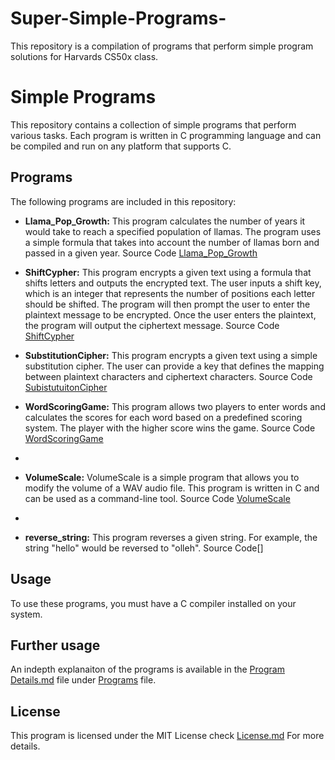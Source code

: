 # Super-Simple-Programs-
This repository is a compilation of programs that perform simple program solutions for Harvards CS50x class.

# Simple Programs

This repository contains a collection of simple programs that perform various tasks. Each program is written in C programming language and can be compiled and run on any platform that supports C.

## Programs

The following programs are included in this repository:

- **Llama_Pop_Growth:** This program calculates the number of years it would take to reach a specified population of llamas. The program uses a simple formula that takes into account the number of llamas born and passed in a given year. Source Code [Llama_Pop_Growth](https://github.com/Teseife/Super-Simple-Programs-/blob/main/Programs/Llama_Pop_Growth.c)

- **ShiftCypher:** This program encrypts a given text using a formula that shifts letters and outputs the encrypted text. The user inputs a shift key, which is an integer that represents the number of positions each letter should be shifted. The program will then prompt the user to enter the plaintext message to be encrypted. Once the user enters the plaintext, the program will output the ciphertext message. Source Code [ShiftCypher](https://github.com/Teseife/Super-Simple-Programs-/blob/main/Programs/ShiftCypher.c)

- **SubstitutionCipher:** This program encrypts a given text using a simple substitution cipher. The user can provide a key that defines the mapping between plaintext characters and ciphertext characters. Source Code [SubistutuitonCipher](https://github.com/Teseife/Super-Simple-Programs-/blob/main/Programs/SubstitutionCipher.c)

- **WordScoringGame:** This program allows two players to enter words and calculates the scores for each word based on a predefined scoring system. The player with the higher score wins the game. Source Code [WordScoringGame](https://github.com/Teseife/Super-Simple-Programs-/blob/main/Programs/WordScoringGame.c)
- 
- **VolumeScale:** VolumeScale is a simple program that allows you to modify the volume of a WAV audio file. This program is written in C and can be used as a command-line tool. Source Code [VolumeScale](https://github.com/Teseife/Super-Simple-Programs-/blob/main/Programs/VolumeScale.c)
- 
- **reverse_string:** This program reverses a given string. For example, the string "hello" would be reversed to "olleh". Source Code[]

## Usage

To use these programs, you must have a C compiler installed on your system.

## Further usage

An indepth explanaiton of the programs is available in the [Program Details.md](https://github.com/Teseife/Super-Simple-Programs-/blob/main/Programs/Program%20Details.md) file under [Programs](https://github.com/Teseife/Super-Simple-Programs-/tree/main/Programs) file.

## License

This program is licensed under the MIT License check [License.md](https://github.com/Teseife/Super-Simple-Programs-/blob/main/LICENSE) For more details.

